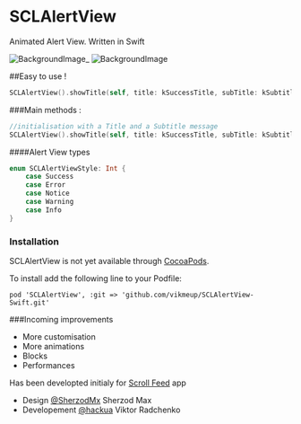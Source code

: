 SCLAlertView
===========

Animated Alert View. Written in Swift

![BackgroundImage](https://raw.githubusercontent.com/vikmeup/SCPopUpView/master/errorScreenshot.png)_ 
![BackgroundImage](https://raw.githubusercontent.com/vikmeup/SCPopUpView/master/successScreenshot.png)

##Easy to use !
```swift
SCLAlertView().showTitle(self, title: kSuccessTitle, subTitle: kSubtitle, duration: kDefaultAnimationDuration, style: SCLAlertViewStyle.Success)
```

###Main methods :

```swift
//initialisation with a Title and a Subtitle message
SCLAlertView().showTitle(self, title: kSuccessTitle, subTitle: kSubtitle, duration: kDefaultAnimationDuration, style: SCLAlertViewStyle.Success)
```

####Alert View types

```swift
enum SCLAlertViewStyle: Int {
    case Success
    case Error
    case Notice
    case Warning
    case Info
}
```

### Installation

SCLAlertView is not yet available through [CocoaPods](http://cocoapods.org).

To install add the following line to your Podfile:

    pod 'SCLAlertView', :git => 'github.com/vikmeup/SCLAlertView-Swift.git'

###Incoming improvements

- More customisation
- More animations
- Blocks
- Performances

Has been developted initialy for [Scroll Feed](https://itunes.apple.com/us/app/scroll-feed/id842422195?ls=1&mt=8) app

- Design [@SherzodMx](https://twitter.com/SherzodMx) Sherzod Max
- Developement [@hackua](https://twitter.com/hackua) Viktor Radchenko
